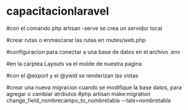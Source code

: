 # capacitacionlaravel

#con el comando php artisan -serve se crea un servidor local

#crear rutas o enmascarar las rutas en routes/web.php

#configuracion para conectar a una base de datos en el archivo .env

#en la carptea Layouts va el molde de nuestra pagina

#con el @export y el @yield se renderizan las vistas

#crear una nueva migracion cuando se modifique la base datos, para agregar o cambiar atributos
#php artisan make:migration change_field_nombrecampo_to_nombretabla --tale=nombretabla

